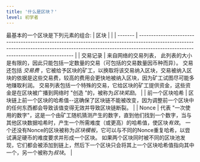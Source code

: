 ```yaml
---
title: '什么是区块？'
level: 初学者
---
```


最基本的一个区块是下列元素的组合:
| 区块      |                                                                                                                                                                                                                 |
| ------- | --------------------------------------------------------------------------------------------------------------------------------------------------------------------------------------------------------------- |
| 交易记录    | 来自网络的交易列表， 此列表的大小是有限的，因此只能包括一定数量的交易（可包括的交易数量因币种而异）。 交易还包括 *交易费* ，它被给予区块的矿工，以换取将该交易纳入区块，交易被纳入区块的依据是这些交易费，较高的费用会更快地被纳入区块，因为矿工试图尽可能多地赚取利润。 交易列表包括一个特殊的交易，它给区块的矿工提供资金，这些资金是在区块被广播到网络时 "创造 "的，被称为*区块奖励*。             |
| 前一个区块哈希 | 区块链上前一个区块的哈希值--这确保了区块链不能被改变，因为调整前一个区块中的任何东西都会导致该值变得无效并导致区块链断裂。                                                                                                                                                  |
| Nonce   | 代表 "一次使用的数字"，这是一个由矿工随机猜测产生的数字，直到他们找到一个数字，当与其他区块数据哈希时，产生一个所需难度（或更高）的哈希值，使区块*有效*。 一个还没有Nonce的区块被称为*区块模板*，它可以与不同的Nonce重复哈希，以尝试满足硬币的难度要求并形成一个区块。 如果两个区块同时被不同的区块池发现，它们都会被添加到链上，然后下一个区块只会将其上一个区块哈希值指向其中一个，另一个被称为*叔块*。 |
